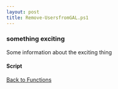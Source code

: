 ```yaml
---
layout: post
title: Remove-UsersfromGAL.ps1
---
```


### something exciting

Some information about the exciting thing

#### Script

<script src="https://gist-it.appspot.com/github.com/BanterBoy/scripts-blog/blob/master/PowerShell/functions/exchange/Remove-UsersfromGAL.ps1"></script>

<a href="/menu/_pages/functions.html">Back to Functions</a>
